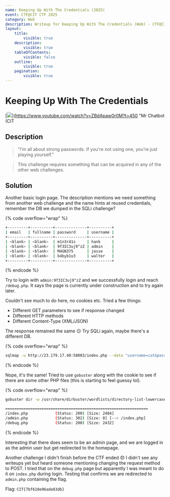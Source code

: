```yaml
---
name: Keeping Up With The Credentials (2025)
event: CTF@CIT CTF 2025
category: Web
description: Writeup for Keeping Up With The Credentials (Web) - CTF@CIT CTF (2025) 💜
layout:
    title:
        visible: true
    description:
        visible: true
    tableOfContents:
        visible: false
    outline:
        visible: true
    pagination:
        visible: true
---
```


# Keeping Up With The Credentials

[![](https://img.youtube.com/vi/ZBdApaw0r0M/0.jpg)](https://www.youtube.com/watch?v=ZBdApaw0r0M?t=450 "Mr Chatbot (CIT

## Description

> "I’m all about strong passwords. If you're not using one, you’re just playing yourself."

> This challenge requires something that can be acquired in any of the other web challenges.

## Solution

Another basic login page. The description mentions we need something from another web challenge and the name hints at reused credentials, remember the DB we dumped in the SQLi challenge?

{% code overflow="wrap" %}

```bash
+---------+----------+--------------+----------+
| email   | fullname | password     | username |
+---------+----------+--------------+----------+
| <blank> | <blank>  | m1n3r41s     | hank     |
| <blank> | <blank>  | 9f3IC3uj9^zZ | admin    |
| <blank> | <blank>  | M4GN375      | jesse    |
| <blank> | <blank>  | b4byb1u3     | walter   |
+---------+----------+--------------+----------+
```

{% endcode %}

Try to login with `admin:9f3IC3uj9^zZ` and we successfully login and reach `/debug.php`. It says the page is currently under construction and to try again later.

Couldn't see much to do here, no cookies etc. Tried a few things:

-   Different GET parameters to see if response changed
-   Different HTTP methods
-   Different Content-Type (XML/JSON)

The response remained the same 😕 Try SQLi again, maybe there's a different DB.

{% code overflow="wrap" %}

```bash
sqlmap -u http://23.179.17.40:58003/index.php --data "username=cat&password=meow&login=Login" --batch
```

{% endcode %}

Nope, it's the same! Tried to use `gobuster` along with the cookie to see if there are some other PHP files (this is starting to feel guessy lol).

{% code overflow="wrap" %}

```bash
gobuster dir -w /usr/share/dirbuster/wordlists/directory-list-lowercase-2.3-medium.txt -u http://23.179.17.40:58003/ -x php -c "PHPSESSID=3769e9cc271318ef55b31272d2ea9424"

===============================================================
/index.php            (Status: 200) [Size: 2484]
/admin.php            (Status: 302) [Size: 0] [--> /index.php]
/debug.php            (Status: 200) [Size: 2432]
```

{% endcode %}

Interesting that there does seem to be an admin page, and we are logged in as the admin user but get redirected to the homepage.

Another challenge I didn't finish before the CTF ended 😞 I didn't see any writeups yet but heard someone mentioning changing the request method to POST. I tried that on the `debug.php` page but apparently I was meant to do it on `index.php` during login. Testing that confirms we are redirected to `admin.php` containing the flag.

Flag: `CIT{7bf610e96ade83db}`

